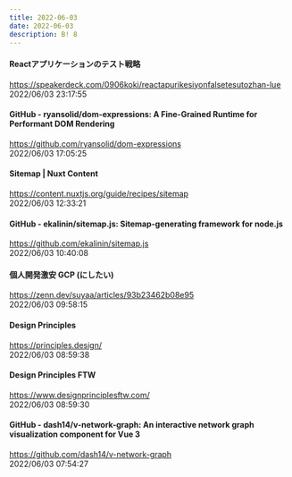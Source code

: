 ```yaml
---
title: 2022-06-03
date: 2022-06-03
description: B! 8
---
```


#### Reactアプリケーションのテスト戦略
https://speakerdeck.com/0906koki/reactapurikesiyonfalsetesutozhan-lue<br>
2022/06/03 23:17:55<br>


#### GitHub - ryansolid/dom-expressions: A Fine-Grained Runtime for Performant DOM Rendering
https://github.com/ryansolid/dom-expressions<br>
2022/06/03 17:05:25<br>


#### Sitemap | Nuxt Content
https://content.nuxtjs.org/guide/recipes/sitemap<br>
2022/06/03 12:33:21<br>


#### GitHub - ekalinin/sitemap.js: Sitemap-generating framework for node.js
https://github.com/ekalinin/sitemap.js<br>
2022/06/03 10:40:08<br>


#### 個人開発激安 GCP (にしたい)
https://zenn.dev/suyaa/articles/93b23462b08e95<br>
2022/06/03 09:58:15<br>


#### Design Principles
https://principles.design/<br>
2022/06/03 08:59:38<br>


#### Design Principles FTW
https://www.designprinciplesftw.com/<br>
2022/06/03 08:59:30<br>


#### GitHub - dash14/v-network-graph: An interactive network graph visualization component for Vue 3
https://github.com/dash14/v-network-graph<br>
2022/06/03 07:54:27<br>


